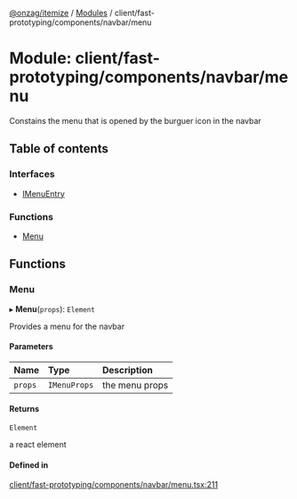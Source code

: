 [@onzag/itemize](../README.md) / [Modules](../modules.md) / client/fast-prototyping/components/navbar/menu

# Module: client/fast-prototyping/components/navbar/menu

Constains the menu that is opened by the burguer icon in the navbar

## Table of contents

### Interfaces

- [IMenuEntry](../interfaces/client_fast_prototyping_components_navbar_menu.IMenuEntry.md)

### Functions

- [Menu](client_fast_prototyping_components_navbar_menu.md#menu)

## Functions

### Menu

▸ **Menu**(`props`): `Element`

Provides a menu for the navbar

#### Parameters

| Name | Type | Description |
| :------ | :------ | :------ |
| `props` | `IMenuProps` | the menu props |

#### Returns

`Element`

a react element

#### Defined in

[client/fast-prototyping/components/navbar/menu.tsx:211](https://github.com/onzag/itemize/blob/f2db74a5/client/fast-prototyping/components/navbar/menu.tsx#L211)
